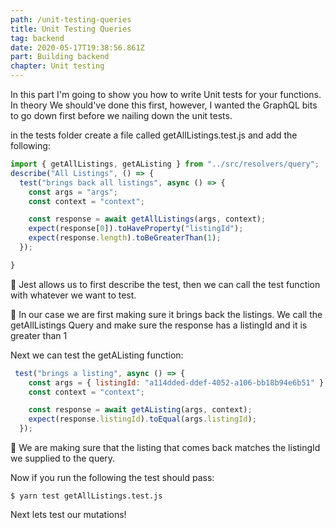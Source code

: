```yaml
---
path: /unit-testing-queries
title: Unit Testing Queries
tag: backend
date: 2020-05-17T19:38:56.861Z
part: Building backend
chapter: Unit testing
---
```

In this part I'm going to show you how to write Unit tests for your functions. In theory We should've done this first, however, I wanted the GraphQL bits to go down first before we nailing down the unit tests.

in the tests folder create a file called getAllListings.test.js and add the following: 

```javascript
import { getAllListings, getAListing } from "../src/resolvers/query";
describe("All Listings", () => {
  test("brings back all listings", async () => {
    const args = "args";
    const context = "context";

    const response = await getAllListings(args, context);
    expect(response[0]).toHaveProperty("listingId");
    expect(response.length).toBeGreaterThan(1);
  });

}
```

🎯 Jest allows us to first describe the test, then we can call the test function with whatever we want to test.

🎯 In our case we are first making sure it brings back the listings. We call the getAllListings Query and make sure the response has a listingId and it is greater than 1

Next we can test the getAListing function:

```javascript
 test("brings a listing", async () => {
    const args = { listingId: "a114dded-ddef-4052-a106-bb18b94e6b51" };
    const context = "context";

    const response = await getAListing(args, context);
    expect(response.listingId).toEqual(args.listingId);
  });
```

🎯 We are making sure that the listing that comes back matches the listingId we supplied to the query.

Now if you run the following the test should pass:

```
$ yarn test getAllListings.test.js
```

Next  lets test our mutations!